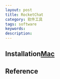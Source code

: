 ```yaml
---
layout: post
title: RocketChat
category: 软件工具
tags: software
keywords: 
description: 
---
```


## Installation[Mac](https://developer.rocket.chat/open-source-projects/server/server-environment-setup/mac-osx)



## Reference

